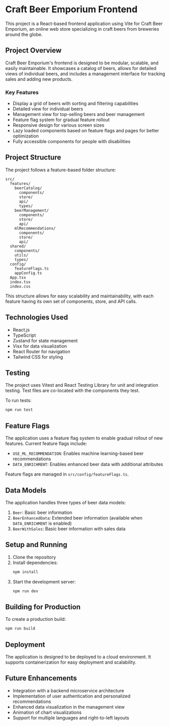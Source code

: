 # Craft Beer Emporium Frontend

This project is a React-based frontend application using Vite for Craft Beer Emporium, an online web store specializing in craft beers from breweries around the globe.

## Project Overview

Craft Beer Emporium's frontend is designed to be modular, scalable, and easily maintainable. It showcases a catalog of beers, allows for detailed views of individual beers, and includes a management interface for tracking sales and adding new products.

### Key Features

- Display a grid of beers with sorting and filtering capabilities
- Detailed view for individual beers
- Management view for top-selling beers and beer management
- Feature flag system for gradual feature rollout
- Responsive design for various screen sizes
- Lazy loaded components based on feature flags and pages for better optimization
- Fully accessible components for people with disabilities 

## Project Structure

The project follows a feature-based folder structure:

```
src/
  features/
    beerCatalog/
      components/
      store/
      api/
      types/
    beerManagement/
      components/
      store/
      api/
    mlRecommendations/
      components/
      store/
      api/
  shared/
    components/
    utils/
    types/
  config/
    featureFlags.ts
    appConfig.ts
  App.tsx
  index.tsx
  index.css
```

This structure allows for easy scalability and maintainability, with each feature having its own set of components, store, and API calls.

## Technologies Used

- React.js
- TypeScript
- Zustand for state management
- Visx for data visualization
- React Router for navigation
- Tailwind CSS for styling

## Testing

The project uses Vitest and React Testing Library for unit and integration testing. Test files are co-located with the components they test.

To run tests:

```bash
npm run test
```

## Feature Flags

The application uses a feature flag system to enable gradual rollout of new features. Current feature flags include:

- `USE_ML_RECOMMENDATION`: Enables machine learning-based beer recommendations
- `DATA_ENRICHMENT`: Enables enhanced beer data with additional attributes

Feature flags are managed in `src/config/featureFlags.ts`.

## Data Models

The application handles three types of beer data models:

1. `Beer`: Basic beer information
2. `BeerEnhancedData`: Extended beer information (available when `DATA_ENRICHMENT` is enabled)
3. `BeerWithSales`: Basic beer information with sales data

## Setup and Running

1. Clone the repository
2. Install dependencies:
   ```bash
   npm install
   ```
3. Start the development server:
   ```bash
   npm run dev
   ```

## Building for Production

To create a production build:

```bash
npm run build
```

## Deployment

The application is designed to be deployed to a cloud environment. It supports containerization for easy deployment and scalability.

## Future Enhancements

- Integration with a backend microservice architecture
- Implementation of user authentication and personalized recommendations
- Enhanced data visualization in the management view
- Animation of chart visualizations
- Support for multiple languages and right-to-left layouts
